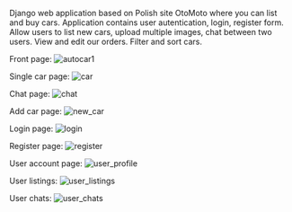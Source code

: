 Django web application based on Polish site OtoMoto where you can list and buy cars. Application contains user autentication, login, register form. Allow users to list new cars, upload multiple images, chat between two users. View and edit our orders. Filter and sort cars. 

Front page:
![autocar1](https://github.com/Vnill125/AutoCar/assets/129762972/295f0c5e-1e1e-4983-ae8b-3534c045bfc1)

Single car page:
![car](https://github.com/Vnill125/AutoCar/assets/129762972/991748e7-c208-431f-bd09-762a1dcc317e)

Chat page:
![chat](https://github.com/Vnill125/AutoCar/assets/129762972/6fb12731-3f5c-4ad5-a7c2-0f68e6e7b58d)

Add car page:
![new_car](https://github.com/Vnill125/AutoCar/assets/129762972/a646b6e1-a5c7-425a-8092-83b451cf8c9b)

Login page:
![login](https://github.com/Vnill125/AutoCar/assets/129762972/96164249-edc1-49e0-b449-bde61bc49a71)

Register page:
![register](https://github.com/Vnill125/AutoCar/assets/129762972/2474ef85-2482-4b79-b7a3-24e7257bb1a3)

User account page:
![user_profile](https://github.com/Vnill125/AutoCar/assets/129762972/7a18b191-582f-4b7d-af3f-e1771edf898f)

User listings:
![user_listings](https://github.com/Vnill125/AutoCar/assets/129762972/1701d4f2-69de-4fe2-a9d2-bd07612c13e9)

User chats:
![user_chats](https://github.com/Vnill125/AutoCar/assets/129762972/d919f96a-81a0-47fa-a4fe-f21a40517f55)


